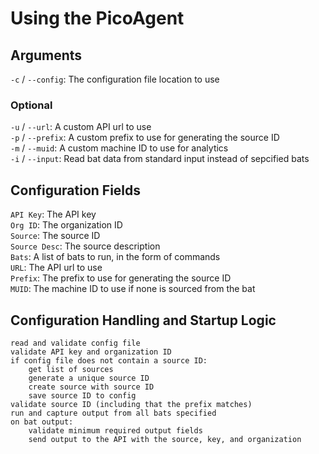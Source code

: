 # Using the PicoAgent

## Arguments

`-c` / `--config`: The configuration file location to use

### Optional

`-u` / `--url`: A custom API url to use \
`-p` / `--prefix`: A custom prefix to use for generating the source ID \
`-m` / `--muid`: A custom machine ID to use for analytics \
`-i` / `--input`: Read bat data from standard input instead of sepcified bats

## Configuration Fields

`API Key`: The API key \
`Org ID`: The organization ID \
`Source`: The source ID \
`Source Desc`: The source description \
`Bats`: A list of bats to run, in the form of commands \
`URL`: The API url to use \
`Prefix`: The prefix to use for generating the source ID \
`MUID`: The machine ID to use if none is sourced from the bat

## Configuration Handling and Startup Logic

```
read and validate config file
validate API key and organization ID
if config file does not contain a source ID:
    get list of sources
    generate a unique source ID
    create source with source ID
    save source ID to config
validate source ID (including that the prefix matches)
run and capture output from all bats specified
on bat output:
    validate minimum required output fields
    send output to the API with the source, key, and organization
```